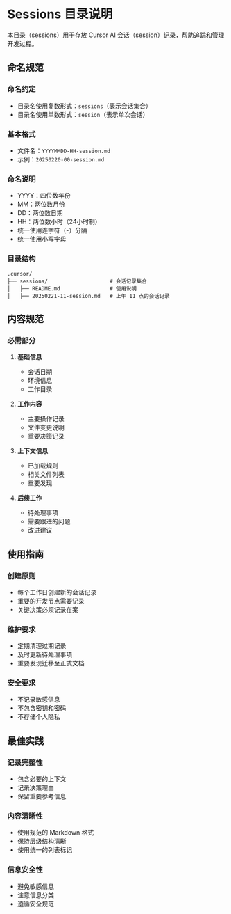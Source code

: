 # Sessions 目录说明

本目录（sessions）用于存放 Cursor AI 会话（session）记录，帮助追踪和管理开发过程。

## 命名规范

### 命名约定

- 目录名使用复数形式：`sessions`（表示会话集合）
- 目录名使用单数形式：`session`（表示单次会话）

### 基本格式

- 文件名：`YYYYMMDD-HH-session.md`
- 示例：`20250220-00-session.md`

### 命名说明

- YYYY：四位数年份
- MM：两位数月份
- DD：两位数日期
- HH：两位数小时（24小时制）
- 统一使用连字符（-）分隔
- 统一使用小写字母

### 目录结构

```text
.cursor/
├── sessions/                    # 会话记录集合
│   ├── README.md                # 使用说明
│   ├── 20250221-11-session.md   # 上午 11 点的会话记录
```

## 内容规范

### 必需部分

1. **基础信息**
    - 会话日期
    - 环境信息
    - 工作目录

2. **工作内容**
    - 主要操作记录
    - 文件变更说明
    - 重要决策记录

3. **上下文信息**
    - 已加载规则
    - 相关文件列表
    - 重要发现

4. **后续工作**
    - 待处理事项
    - 需要跟进的问题
    - 改进建议

## 使用指南

### 创建原则

- 每个工作日创建新的会话记录
- 重要的开发节点需要记录
- 关键决策必须记录在案

### 维护要求

- 定期清理过期记录
- 及时更新待处理事项
- 重要发现迁移至正式文档

### 安全要求

- 不记录敏感信息
- 不包含密钥和密码
- 不存储个人隐私

## 最佳实践

### 记录完整性

- 包含必要的上下文
- 记录决策理由
- 保留重要参考信息

### 内容清晰性

- 使用规范的 Markdown 格式
- 保持层级结构清晰
- 使用统一的列表标记

### 信息安全性

- 避免敏感信息
- 注意信息分类
- 遵循安全规范

